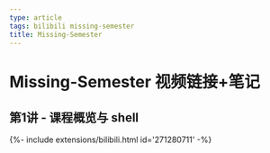 ```yaml
---
type: article
tags: bilibili missing-semester
title: Missing-Semester
---
```


# Missing-Semester 视频链接+笔记

## 第1讲 - 课程概览与 shell

<div>{%- include extensions/bilibili.html id='271280711' -%}</div>

